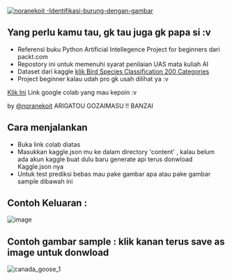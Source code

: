 [![noranekoit -Identifikasi-burung-dengan-gambar](https://img.shields.io/static/v1?label=noranekoit&message=Identifikasi-burung-dengan-gambar&color=blue&logo=github)](https://github.com/noranekoit/Identifikasi-burung-dengan-gambar "Go to GitHub repo")

## Yang perlu kamu tau, gk tau juga gk papa si :v
- Referensi buku Python Artificial Intellegence Project for beginners dari packt.com
- Repostory ini untuk memenuhi syarat penilaian UAS mata kuliah AI 
- Dataset dari kaggle [klik Bird Species Classification 200 Categories](https://www.kaggle.com/kedarsai/bird-species-classification-220-categories)
- Project beginner kalau udah pro gk usah dilihat ya :v

[Klik Ini](https://colab.research.google.com/drive/1CJocW3kJ0pp6YKxPY7Zu5YdUTsf-IpJv?usp=sharing) Link google colab yang mau kepoin :v

by [@noranekoit](https://github.com/noranekoit) 
ARIGATOU GOZAIMASU !! BANZAI 

## Cara menjalankan 
 - Buka link colab diatas
 - Masukkan kaggle.json mu ke dalam directory 'content' , kalau belum ada akun kaggle buat dulu baru generate api terus donwload Kaggle.json nya
 - Untuk test prediksi bebas mau pake gambar apa atau pake gambar sample dibawah ini 
## Contoh Keluaran : 
![image](https://user-images.githubusercontent.com/58914195/149059299-c31d81f0-3e77-44b0-a419-98aa8db79bfb.png)

## Contoh gambar sample : klik kanan terus save as image untuk donwload
![canada_goose_1](https://user-images.githubusercontent.com/58914195/147845202-b9271c92-07da-4d89-809f-a3fb96284eb3.JPG)


 
